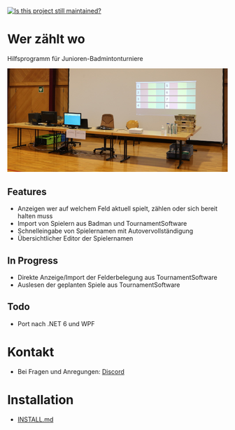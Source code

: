 [![Is this project still maintained?](https://img.shields.io/badge/maintained-yes-green.svg?style=plastic)](https://github.com/badges/shields)

# Wer zählt wo
Hilfsprogramm für Junioren-Badmintonturniere

![Aufbau](doc/setup.jpg)

## Features
- Anzeigen wer auf welchem Feld aktuell spielt, zählen oder sich bereit halten muss
- Import von Spielern aus Badman und TournamentSoftware
- Schnelleingabe von Spielernamen mit Autovervollständigung
- Übersichtlicher Editor der Spielernamen

## In Progress
- Direkte Anzeige/Import der Felderbelegung aus TournamentSoftware
- Auslesen der geplanten Spiele aus TournamentSoftware

## Todo
- Port nach .NET 6 und WPF

# Kontakt
- Bei Fragen und Anregungen: [Discord](https://discord.gg/gG7S4y5HZd)

# Installation
- [INSTALL.md](INSTALL.md)
